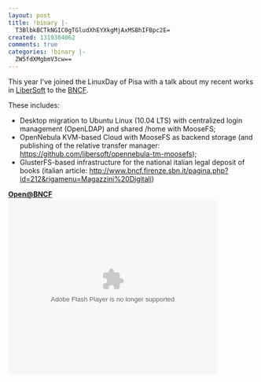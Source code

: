 ```yaml
---
layout: post
title: !binary |-
  T3BlbkBCTkNGIC0gTGludXhEYXkgMjAxMSBhIFBpc2E=
created: 1319304062
comments: true
categories: !binary |-
  ZW5fdXMgbmV3cw==
---
```

This year I've joined the LinuxDay of Pisa with a talk about my recent works in <a href="http://www.libersoft.it/">LiberSoft</a> to the <a href="http://en.wikipedia.org/wiki/National_Central_Library_(Florence)">BNCF</a>.

These includes:
* Desktop migration to Ubuntu Linux (10.04 LTS) with centralized login management (OpenLDAP) and shared /home with MooseFS;
* OpenNebula KVM-based Cloud with MooseFS as backend storage (and publishing of the relative transfer manager: https://github.com/libersoft/opennebula-tm-moosefs);
* GlusterFS-based infrastructure for the national italian legal deposit of books (italian article: http://www.bncf.firenze.sbn.it/pagina.php?id=212&rigamenu=Magazzini%20Digitali)

<div id="__ss_9832968"><strong style="display:block;margin:12px 0 4px"><a href="http://www.slideshare.net/gionn2/openbncf" title="Open@BNCF">Open@BNCF</a></strong><object id="__sse9832968" width="425" height="355"><param name="movie" value="http://static.slidesharecdn.com/swf/ssplayer2.swf?doc=bncflinuxday2011-111022121646-phpapp01&stripped_title=openbncf&userName=gionn2" /><param name="allowFullScreen" value="true"/><param name="allowScriptAccess" value="always"/><embed name="__sse9832968" src="http://static.slidesharecdn.com/swf/ssplayer2.swf?doc=bncflinuxday2011-111022121646-phpapp01&stripped_title=openbncf&userName=gionn2" type="application/x-shockwave-flash" allowscriptaccess="always" allowfullscreen="true" width="425" height="355"></embed></object><div style="padding:5px 0 12px"></div></div>
